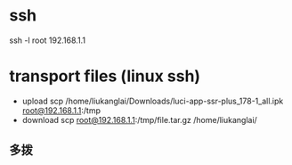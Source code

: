 # ssh

ssh -l root 192.168.1.1


# transport files (linux ssh)

- upload
    scp /home/liukanglai/Downloads/luci-app-ssr-plus_178-1_all.ipk root@192.168.1.1:/tmp
- download
    scp root@192.168.1.1:/tmp/file.tar.gz  /home/liukanglai/


## 多拨




